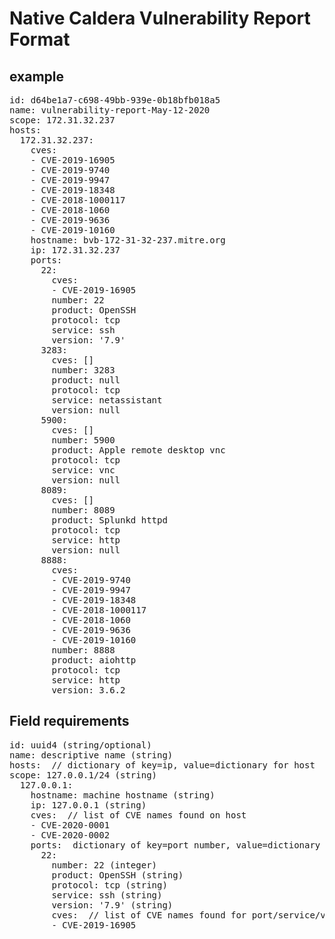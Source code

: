 # Native Caldera Vulnerability Report Format

## example
<pre>
id: d64be1a7-c698-49bb-939e-0b18bfb018a5
name: vulnerability-report-May-12-2020
scope: 172.31.32.237
hosts:
  172.31.32.237:
    cves:
    - CVE-2019-16905
    - CVE-2019-9740
    - CVE-2019-9947
    - CVE-2019-18348
    - CVE-2018-1000117
    - CVE-2018-1060
    - CVE-2019-9636
    - CVE-2019-10160
    hostname: bvb-172-31-32-237.mitre.org
    ip: 172.31.32.237
    ports:
      22:
        cves:
        - CVE-2019-16905
        number: 22
        product: OpenSSH
        protocol: tcp
        service: ssh
        version: '7.9'
      3283:
        cves: []
        number: 3283
        product: null
        protocol: tcp
        service: netassistant
        version: null
      5900:
        cves: []
        number: 5900
        product: Apple remote desktop vnc
        protocol: tcp
        service: vnc
        version: null
      8089:
        cves: []
        number: 8089
        product: Splunkd httpd
        protocol: tcp
        service: http
        version: null
      8888:
        cves:
        - CVE-2019-9740
        - CVE-2019-9947
        - CVE-2019-18348
        - CVE-2018-1000117
        - CVE-2018-1060
        - CVE-2019-9636
        - CVE-2019-10160
        number: 8888
        product: aiohttp
        protocol: tcp
        service: http
        version: 3.6.2
</pre>

## Field requirements

<pre>
id: uuid4 (string/optional)
name: descriptive name (string)
hosts:  // dictionary of key=ip, value=dictionary for host
scope: 127.0.0.1/24 (string)
  127.0.0.1:
    hostname: machine hostname (string)
    ip: 127.0.0.1 (string)
    cves:  // list of CVE names found on host
    - CVE-2020-0001
    - CVE-2020-0002
    ports:  dictionary of key=port number, value=dictionary for port
      22:
        number: 22 (integer)
        product: OpenSSH (string)
        protocol: tcp (string)
        service: ssh (string)
        version: '7.9' (string)
        cves:  // list of CVE names found for port/service/version
        - CVE-2019-16905
</pre>